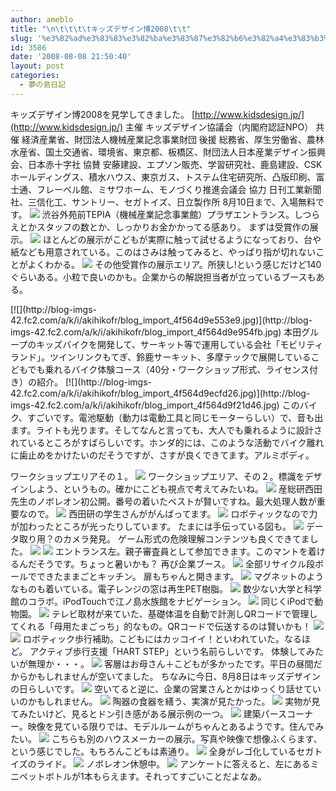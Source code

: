 ```yaml
---
author: ameblo
title: "\n\t\t\t\tキッズデザイン博2008\t\t"
slug: '%e3%82%ad%e3%83%83%e3%82%ba%e3%83%87%e3%82%b6%e3%82%a4%e3%83%b3%e5%8d%9a2008'
id: 3586
date: '2008-08-08 21:50:40'
layout: post
categories:
  - 夢の島日記
---
```


キッズデザイン博2008を見学してきました。 [http://www.kidsdesign.jp/](http://www.kidsdesign.jp/) 主催 キッズデザイン協議会（内閣府認証NPO） 共催 経済産業省、財団法人機械産業記念事業財団 後援 総務省、厚生労働省、農林水産省、国土交通省、環境省、東京都、板橋区、財団法人日本産業デザイン振興会、日本赤十字社 協賛 安藤建設、エプソン販売、学習研究社、鹿島建設、CSKホールディングス、積水ハウス、東京ガス、トステム住宅研究所、凸版印刷、富士通、フレーベル館、ミサワホーム、モノづくり推進会議会 協力 日刊工業新聞社、三信化工、サントリー、セガトイズ、日立製作所 8月10日まで、入場無料です。 [![](http://blog-imgs-42.fc2.com/a/k/i/akihikofr/blog_import_4f564d9d0181f.jpg)](http://blog-imgs-42.fc2.com/a/k/i/akihikofr/blog_import_4f564d9d14cda.jpg) 渋谷外苑前TEPIA（機械産業記念事業館）プラザエントランス。しつらえとかスタッフの数とか、しっかりお金かかってる感あり。 まずは受賞作の展示。 [![](http://blog-imgs-42.fc2.com/a/k/i/akihikofr/blog_import_4f564d9d55c91.jpg)](http://blog-imgs-42.fc2.com/a/k/i/akihikofr/blog_import_4f564d9d9228c.jpg) ほとんどの展示がこどもが実際に触って試せるようになっており、台や紙なども用意されている。このはさみは触ってみると、やっぱり指が切れないことがよくわかる。 [![](http://blog-imgs-42.fc2.com/a/k/i/akihikofr/blog_import_4f564d9dd09f4.jpg)](http://blog-imgs-42.fc2.com/a/k/i/akihikofr/blog_import_4f564d9e1a94b.jpg) その他受賞作の展示エリア。所狭し!という感じだけど140ぐらいある。小粒で良いのかも。企業からの解説担当者が立っているブースもある。

<div>[![](http://blog-imgs-42.fc2.com/a/k/i/akihikofr/blog_import_4f564d9e553e9.jpg)](http://blog-imgs-42.fc2.com/a/k/i/akihikofr/blog_import_4f564d9e954fb.jpg) 本田グループのキッズバイクを開発して、サーキット等で運用している会社「モビリティランド」。ツインリンクもてぎ、鈴鹿サーキット、多摩テックで展開しているこどもでも乗れるバイク体験コース（40分・ワークショップ形式、ライセンス付き）の紹介。 [![](http://blog-imgs-42.fc2.com/a/k/i/akihikofr/blog_import_4f564d9ecfd26.jpg)](http://blog-imgs-42.fc2.com/a/k/i/akihikofr/blog_import_4f564d9f21d46.jpg) このバイク、すごいです。電池駆動（動力は電動工具と同じモーターらしい）で、音も出ます。ライトも光ります。そしてなんと言っても、大人でも乗れるように設計されているところがすばらしいです。ホンダ的には、このような活動でバイク離れに歯止めをかけたいのだそうですが、さすが良くできてます。アルミボディ。</div>

ワークショップエリアその１。 [![](http://blog-imgs-42.fc2.com/a/k/i/akihikofr/blog_import_4f564d9f566dc.jpg)](http://blog-imgs-42.fc2.com/a/k/i/akihikofr/blog_import_4f564d9f95109.jpg) ワークショップエリア、その２。標識をデザインしよう、というもの。確かにこども視点で考えてみたいね。 [![](http://blog-imgs-42.fc2.com/a/k/i/akihikofr/blog_import_4f564d9fd06e0.jpg)](http://blog-imgs-42.fc2.com/a/k/i/akihikofr/blog_import_4f564da01b58b.jpg) 産総研西田先生のノボレオン初公開。番号の着いたベストが賢いですね。最大処理人数が重要なので。 [![](http://blog-imgs-42.fc2.com/a/k/i/akihikofr/blog_import_4f564da055f56.jpg)](http://blog-imgs-42.fc2.com/a/k/i/akihikofr/blog_import_4f564da0951d8.jpg) 西田研の学生さんががんばってます。 [![](http://blog-imgs-42.fc2.com/a/k/i/akihikofr/blog_import_4f564da0d138b.jpg)](http://blog-imgs-42.fc2.com/a/k/i/akihikofr/blog_import_4f564da11c32f.jpg) ロボティックなので力が加わったところが光ったりしています。 たまには手伝っている図も。 [![](http://blog-imgs-42.fc2.com/a/k/i/akihikofr/blog_import_4f564da156880.jpg)](http://blog-imgs-42.fc2.com/a/k/i/akihikofr/blog_import_4f564da197e60.jpg) データ取り用？のカメラ発見。 ゲーム形式の危険理解コンテンツも良くできてました。 [![](http://blog-imgs-42.fc2.com/a/k/i/akihikofr/blog_import_4f564da1d357b.jpg)](http://blog-imgs-42.fc2.com/a/k/i/akihikofr/blog_import_4f564da21d660.jpg) [![](http://blog-imgs-42.fc2.com/a/k/i/akihikofr/blog_import_4f564da258bed.jpg)](http://blog-imgs-42.fc2.com/a/k/i/akihikofr/blog_import_4f564da29b079.jpg) エントランス左。親子審査員として参加できます。このマントを着けるんだそうです。ちょっと暑いかも？ 再び企業ブース。 [![](http://blog-imgs-42.fc2.com/a/k/i/akihikofr/blog_import_4f564da2d44be.jpg)](http://blog-imgs-42.fc2.com/a/k/i/akihikofr/blog_import_4f564da31f6ea.jpg) 全部リサイクル段ボールでできたままごとキッチン。 扉もちゃんと開きます。 [![](http://blog-imgs-42.fc2.com/a/k/i/akihikofr/blog_import_4f564da35f1b5.jpg)](http://blog-imgs-42.fc2.com/a/k/i/akihikofr/blog_import_4f564da39bd9c.jpg) マグネットのようなものも着いている。電子レンジの窓は再生PET樹脂。 [![](http://blog-imgs-42.fc2.com/a/k/i/akihikofr/blog_import_4f564da3d77b1.jpg)](http://blog-imgs-42.fc2.com/a/k/i/akihikofr/blog_import_4f564da4244cb.jpg) 数少ない大学と科学館のコラボ。iPodTouchで江ノ島水族館をナビゲーション。 [![](http://blog-imgs-42.fc2.com/a/k/i/akihikofr/blog_import_4f564da475479.jpg)](http://blog-imgs-42.fc2.com/a/k/i/akihikofr/blog_import_4f564da49f4f6.jpg) 同じくiPodで動物園。 [![](http://blog-imgs-42.fc2.com/a/k/i/akihikofr/blog_import_4f564da4d959f.jpg)](http://blog-imgs-42.fc2.com/a/k/i/akihikofr/blog_import_4f564da540ca1.jpg) テレビ取材が来ていた、基礎体温を自動で計測しQRコードで管理してくれる「母用たまごっち」的なもの。QRコードで伝送するのは賢いかも！ [![](http://stat.ameba.jp/user_images/ed/c8/10083025067_s.jpg)](http://stat.ameba.jp/user_images/ed/c8/10083025067.jpg) [![](http://blog-imgs-42.fc2.com/a/k/i/akihikofr/blog_import_4f564da561093.jpg)](http://blog-imgs-42.fc2.com/a/k/i/akihikofr/blog_import_4f564da5d8a7e.jpg) ロボティック歩行補助。こどもにはカッコイイ！といわれていた。なるほど。 アクティブ歩行支援「HART STEP」という名前らしいです。 体験してみたいが無理か・・・。 [![](http://blog-imgs-42.fc2.com/a/k/i/akihikofr/blog_import_4f564da5ebb5b.jpg)](http://blog-imgs-42.fc2.com/a/k/i/akihikofr/blog_import_4f564da638425.jpg) 客層はお母さん＋こどもが多かったです。平日の昼間だからかもしれませんが空いてました。 ちなみに今日、8月8日はキッズデザインの日らしいです。 [![](http://blog-imgs-42.fc2.com/a/k/i/akihikofr/blog_import_4f564da673e74.jpg)](http://blog-imgs-42.fc2.com/a/k/i/akihikofr/blog_import_4f564da6aa352.jpg) 空いてると逆に、企業の営業さんとかはゆっくり話せていいのかもしれません。 [![](http://blog-imgs-42.fc2.com/a/k/i/akihikofr/blog_import_4f564da6e38c1.jpg)](http://blog-imgs-42.fc2.com/a/k/i/akihikofr/blog_import_4f564da72f34d.jpg) 陶器の食器を繕う、実演が見たかった。 [![](http://blog-imgs-42.fc2.com/a/k/i/akihikofr/blog_import_4f564da769313.jpg)](http://blog-imgs-42.fc2.com/a/k/i/akihikofr/blog_import_4f564da7a8792.jpg) 実物が見てみたいけど、見るとドン引き感がある展示例の一つ。 [![](http://blog-imgs-42.fc2.com/a/k/i/akihikofr/blog_import_4f564da7e4891.jpg)](http://blog-imgs-42.fc2.com/a/k/i/akihikofr/blog_import_4f564da82e09b.jpg) 建築パースコーナー。映像を見ている限りでは、モデルルームがちゃんとあるようです。住んでみたい。 [![](http://blog-imgs-42.fc2.com/a/k/i/akihikofr/blog_import_4f564da86cb75.jpg)](http://blog-imgs-42.fc2.com/a/k/i/akihikofr/blog_import_4f564da8aabf2.jpg) こちらも別のハウスメーカーの展示。写真や映像で想像ふくらます、という感じでした。もちろんこどもは素通り。 [![](http://blog-imgs-42.fc2.com/a/k/i/akihikofr/blog_import_4f564da8e6345.jpg)](http://blog-imgs-42.fc2.com/a/k/i/akihikofr/blog_import_4f564da9365b9.jpg) 全身がレゴ化しているセガトイズのライド。 [![](http://blog-imgs-42.fc2.com/a/k/i/akihikofr/blog_import_4f564da96bd0b.jpg)](http://blog-imgs-42.fc2.com/a/k/i/akihikofr/blog_import_4f564da9ab401.jpg) ノボレオン休憩中。 [![](http://blog-imgs-42.fc2.com/a/k/i/akihikofr/blog_import_4f564daa29dd1.jpg)](http://blog-imgs-42.fc2.com/a/k/i/akihikofr/blog_import_4f564daa3cdc3.jpg) アンケートに答えると、左にあるミニペットボトルが1本もらえます。それってすごいことだよなあ。